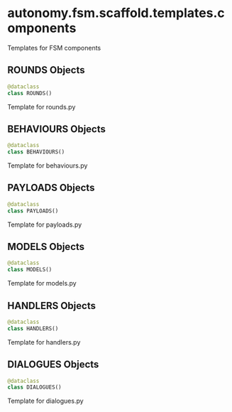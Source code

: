 <a id="autonomy.fsm.scaffold.templates.components"></a>

# autonomy.fsm.scaffold.templates.components

Templates for FSM components

<a id="autonomy.fsm.scaffold.templates.components.ROUNDS"></a>

## ROUNDS Objects

```python
@dataclass
class ROUNDS()
```

Template for rounds.py

<a id="autonomy.fsm.scaffold.templates.components.BEHAVIOURS"></a>

## BEHAVIOURS Objects

```python
@dataclass
class BEHAVIOURS()
```

Template for behaviours.py

<a id="autonomy.fsm.scaffold.templates.components.PAYLOADS"></a>

## PAYLOADS Objects

```python
@dataclass
class PAYLOADS()
```

Template for payloads.py

<a id="autonomy.fsm.scaffold.templates.components.MODELS"></a>

## MODELS Objects

```python
@dataclass
class MODELS()
```

Template for models.py

<a id="autonomy.fsm.scaffold.templates.components.HANDLERS"></a>

## HANDLERS Objects

```python
@dataclass
class HANDLERS()
```

Template for handlers.py

<a id="autonomy.fsm.scaffold.templates.components.DIALOGUES"></a>

## DIALOGUES Objects

```python
@dataclass
class DIALOGUES()
```

Template for dialogues.py

